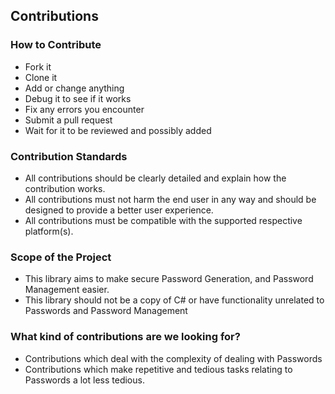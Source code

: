 ## Contributions

### How to Contribute
* Fork it
* Clone it
* Add or change anything
* Debug it to see if it works
* Fix any errors you encounter
* Submit a pull request
* Wait for it to be reviewed and possibly added

### Contribution Standards
* All contributions should be clearly detailed and explain how the contribution works.
* All contributions must not harm the end user in any way and should be designed to provide a better user experience.
* All contributions must be compatible with the supported respective platform(s).

### Scope of the Project
* This library aims to make secure Password Generation, and Password Management easier.
* This library should not be a copy of C# or have functionality unrelated to Passwords and Password Management

### What kind of contributions are we looking for?
* Contributions which deal with the complexity of dealing with Passwords
* Contributions which make repetitive and tedious tasks relating to Passwords a lot less tedious.
